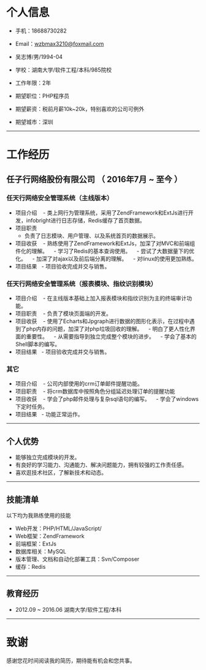# 个人信息
 - 手机：18688730282 
 - Email：wzbmax3210@foxmail.com
 - 吴志博/男/1994-04 
 - 学校：湖南大学/软件工程/本科/985院校
 - 工作年限：2年

 - 期望职位：PHP程序员
 - 期望薪资：税前月薪10k~20k，特别喜欢的公司可例外
 - 期望城市：深圳

---

# 工作经历

## 任子行网络股份有限公司 （ 2016年7月 ~ 至今 ）

### 任天行网络安全管理系统（主线版本） 
- 项目介绍
    - 类上网行为管理系统，采用了ZendFramework和ExtJs进行开发，infobright进行日志存储，Redis缓存了首页数据。
- 项目职责
    - 负责了日志模块、用户管理、以及系统首页的数据展示。
- 项目收获
    - 熟练使用了ZendFramework和ExtJs，加深了对MVC和前端组件化的理解。
    - 学习了Redis的基本查询使用。
    - 尝试了大数据量下的优化。
    - 加深了对ajax以及前后端分离的理解。
    - 对linux的使用更加熟练。
- 项目结果
   - 项目验收完成并交与销售。

### 任天行网络安全管理系统（报表模块、指纹识别模块）
- 项目介绍
    - 在主线版本基础上加入报表模块和指纹识别为主的终端审计功能。
- 项目职责
    - 负责了模块页面端的开发。
- 项目收获
    - 使用了Echarts和Jpgraph进行数据的图形化表示，在过程中遇到了php内存的问题，加深了对php垃圾回收的理解。
    - 明白了更人性化界面的重要性。
    - 从需要指导到独立完成整个模块的进步。
    - 学会了基本的Shell脚本的编写。
- 项目结果
   - 项目验收完成并交与销售。


### 其它

- 项目介绍
    - 公司内部使用的crm订单邮件提醒功能。
- 项目职责
    - 将crm数据库中按照角色分组延迟处理订单的提醒功能
- 项目收获
    - 学会了php邮件处理与复杂sql语句的编写。
    - 学会了windows下定时任务。
- 项目结果
   - 功能正常运作。

---

## 个人优势

- 能够独立完成模块的开发。
- 有良好的学习能力、沟通能力、解决问题能力，拥有较强的工作责任感。
- 喜欢逛技术社区，了解新技术和动态。

---

## 技能清单
以下均为我熟练使用的技能

- Web开发：PHP/HTML/JavaScript/
- Web框架：ZendFramework
- 前端框架：ExtJs
- 数据库相关：MySQL
- 版本管理、文档和自动化部署工具：Svn/Composer
- 缓存：Redis

---

## 教育经历

- 2012.09 ~ 2016.06 湖南大学/软件工程/本科

---

# 致谢
感谢您花时间阅读我的简历，期待能有机会和您共事。

